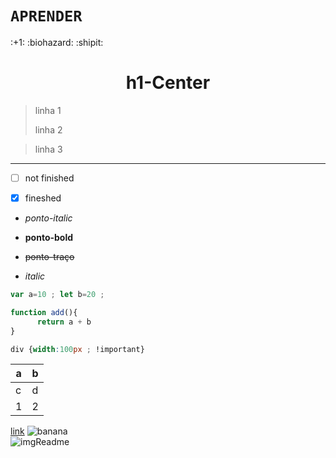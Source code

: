 
# `APRENDER`

<div>:+1: :biohazard: :shipit:</div>



<h1 align=center >h1-Center</h1>

> linha 1
>
> linha 2

> linha 3 

--------------------------

- [ ] not finished

- [x] fineshed 

* *ponto-italic*

- **ponto-bold**

- ~~ponto-traço~~

- _italic_

```js
var a=10 ; let b=20 ;

function add(){
      return a + b
}
```

```css
div {width:100px ; !important}
```

|a|b|
|--|--|
|c|d|
|1|2|



[link](http://cdn.osxdaily.com/wp-content/uploads/2013/07/dancing-banana.gif)
![banana](http://cdn.osxdaily.com/wp-content/uploads/2013/07/dancing-banana.gif)  
![imgReadme](ImagemDoRepositorio.jpg)
